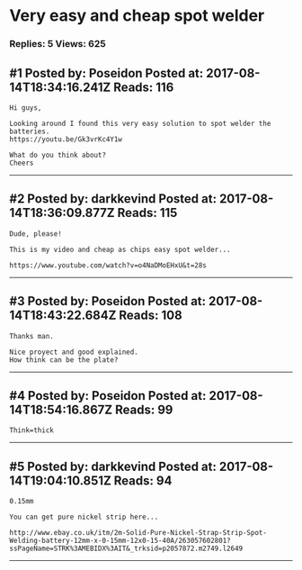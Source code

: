 # Very easy and cheap spot welder

### Replies: 5 Views: 625

## \#1 Posted by: Poseidon Posted at: 2017-08-14T18:34:16.241Z Reads: 116

```
Hi guys,

Looking around I found this very easy solution to spot welder the batteries.
https://youtu.be/Gk3vrKc4Y1w

What do you think about?
Cheers
```

---
## \#2 Posted by: darkkevind Posted at: 2017-08-14T18:36:09.877Z Reads: 115

```
Dude, please!

This is my video and cheap as chips easy spot welder...

https://www.youtube.com/watch?v=o4NaDMoEHxU&t=28s
```

---
## \#3 Posted by: Poseidon Posted at: 2017-08-14T18:43:22.684Z Reads: 108

```
Thanks man.

Nice proyect and good explained.
How think can be the plate?
```

---
## \#4 Posted by: Poseidon Posted at: 2017-08-14T18:54:16.867Z Reads: 99

```
Think=thick
```

---
## \#5 Posted by: darkkevind Posted at: 2017-08-14T19:04:10.851Z Reads: 94

```
0.15mm

You can get pure nickel strip here...

http://www.ebay.co.uk/itm/2m-Solid-Pure-Nickel-Strap-Strip-Spot-Welding-battery-12mm-x-0-15mm-12x0-15-40A/263057602801?ssPageName=STRK%3AMEBIDX%3AIT&_trksid=p2057872.m2749.l2649
```

---

